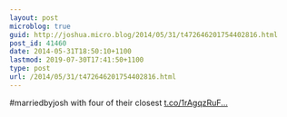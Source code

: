```yaml
---
layout: post
microblog: true
guid: http://joshua.micro.blog/2014/05/31/t472646201754402816.html
post_id: 41460
date: 2014-05-31T18:50:10+1100
lastmod: 2019-07-30T17:41:50+1100
type: post
url: /2014/05/31/t472646201754402816.html
---
```

#marriedbyjosh with four of their closest [t.co/1rAgqzRuF...](http://t.co/1rAgqzRuFn)
